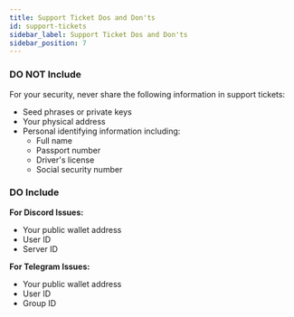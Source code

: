 ```yaml
---
title: Support Ticket Dos and Don'ts
id: support-tickets
sidebar_label: Support Ticket Dos and Don'ts
sidebar_position: 7
---
```


### DO NOT Include
For your security, never share the following information in support tickets:

- Seed phrases or private keys
- Your physical address
- Personal identifying information including:
  - Full name
  - Passport number 
  - Driver's license
  - Social security number

### DO Include
**For Discord Issues:**
- Your public wallet address
- User ID
- Server ID

**For Telegram Issues:**
- Your public wallet address
- User ID
- Group ID

